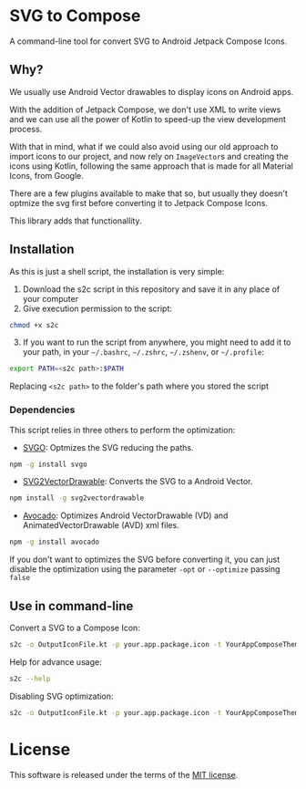 # SVG to Compose
A command-line tool for convert SVG to Android Jetpack Compose Icons.

## Why?
We usually use Android Vector drawables to display icons on Android apps.

With the addition of Jetpack Compose, we don't use XML to write views and we can use all the power of Kotlin to speed-up the view development process.

With that in mind, what if we could also avoid using our old approach to import icons to our project, and now rely on `ImageVector`s and creating the icons using Kotlin, following the same approach that is made for all Material Icons, from Google.

There are a few plugins available to make that so, but usually they doesn't optmize the svg first before converting it to Jetpack Compose Icons.

This library adds that functionallity.

## Installation
As this is just a shell script, the installation is very simple:
1. Download the s2c script in this repository and save it in any place of your computer
2. Give execution permission to the script:
```sh
chmod +x s2c
```
3. If you want to run the script from anywhere, you might need to add it to your path, in your `~/.bashrc`, `~/.zshrc`, `~/.zshenv`, or `~/.profile`:
```sh
export PATH=<s2c path>:$PATH
```
Replacing `<s2c path>` to the folder's path where you stored the script

### Dependencies
This script relies in three others to perform the optimization:
- [SVGO](https://github.com/svg/svgo): Optmizes the SVG reducing the paths.
```sh
npm -g install svgo
```
- [SVG2VectorDrawable](https://github.com/Ashung/svg2vectordrawable): Converts the SVG to a Android Vector.
```sh
npm install -g svg2vectordrawable
```
- [Avocado](https://github.com/alexjlockwood/avocado): Optimizes Android VectorDrawable (VD) and AnimatedVectorDrawable (AVD) xml files.
```sh
npm -g install avocado
```

If you don't want to optimizes the SVG before converting it, you can just disable the optimization using the parameter `-opt` or `--optimize` passing `false`


## Use in command-line
Convert a SVG to a Compose Icon:
```sh
s2c -o OutputIconFile.kt -p your.app.package.icon -t YourAppComposeTheme input.svg
```

Help for advance usage:
```sh
s2c --help
```

Disabling SVG optimization:

```sh
s2c -o OutputIconFile.kt -p your.app.package.icon -t YourAppComposeTheme --optmize false input.svg
```

# License
This software is released under the terms of the [MIT license](https://github.com/rafaeltonholo/svg-to-compose/blob/main/LICENSE).
